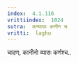 ```yaml
---
index:  4.1.116
vrittiindex:  1024
sutra:  कन्यायाः कनीन च
vritti:  laghu 
---
```


चादण्. कानीनो व्यासः कर्णश्च..

